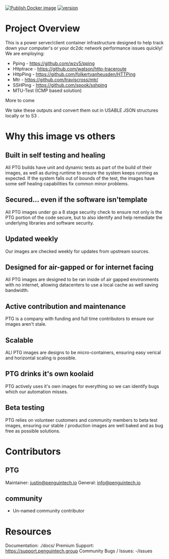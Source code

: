 [![Publish Docker image](https://github.com/PenguinCloud/PenguinPerf3/actions/workflows/push.yml/badge.svg)](https://github.com/PenguinCloud/PenguinPerf3/actions/workflows/push.yml) [![version](https://img.shields.io/badge/version-1.0.2-blue.svg)](https://semver.org) 

# Project Overview
This is a power server/client container infrastructure designed to help track down your computer's or your dc2dc network performance issues quickly!
We are employing:
* Pping - https://github.com/wzv5/pping 
* Httptrace - https://github.com/watson/http-traceroute 
* HttpPing - https://github.com/folkertvanheusden/HTTPing 
* Mtr - https://github.com/traviscross/mtr/ 
* SSHPing - https://github.com/spook/sshping 
* MTU-Test (ICMP based solution)

More to come

We take these outputs and convert them out in USABLE JSON structures locally or to S3 .

# Why this image vs others
## Built in self testing and healing
All PTG builds have unit and dynamic tests as part of the build of their images, as well as during runtime to ensure the system keeps running as expected. If the system falls out of bounds of the test, the images have some self healing capabilities fix common minor problems.

## Secured... even if the software isn'template
All PTG images under go a 8 stage security check to ensure not only is the PTG portion of the code secure, but to also identify and help remediate the underlying libraries and software security. 

## Updated weekly
Our images are checked weekly for updates from upstream sources.

## Designed for air-gapped or for internet facing
All PTG images are designed to be ran inside of air gapped environments with no internet, allowing datacenters to use a local cache as well saving bandwidth.

## Active contribution and maintenance
PTG is a company with funding and full time contributors to ensure our images aren't stale.

## Scalable
ALl PTG images are designs to be micro-containers, ensuring easy verical and horizontal scaling is possible.

## PTG drinks it's own koolaid
PTG actively uses it's own images for everything so we can identify bugs which our automation misses.

## Beta testing
PTG relies on volunteer customers and community members to beta test images, ensuring our stable / production images are well baked and as bug free as possible solutions.

# Contributors
## PTG
Maintainer:  justin@penguintech.io
General: info@penguintech.io

## community

* Un-named community contributor


# Resources
Documentation: ./docs/
Premium Support: https://support.penguintech.group 
Community Bugs / Issues: -/issues
